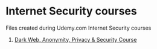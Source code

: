 # Internet Security courses

Files created during Udemy.com Internet Security courses

1. [Dark Web, Anonymity, Privacy & Security Course](https://www.udemy.com/course/the-ultimate-dark-web-anonymity-privacy-security-course)
